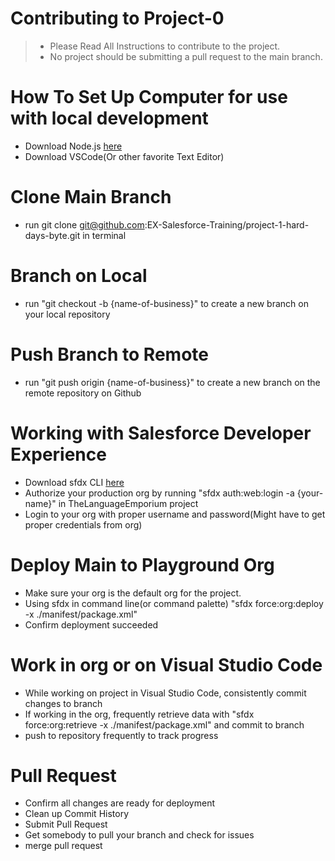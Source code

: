 # Contributing to Project-0

> - Please Read All Instructions to contribute to the project.
> - No project should be submitting a pull request to the main branch.

# How To Set Up Computer for use with local development

- Download Node.js [here](https://nodejs.org/en/)
- Download VSCode(Or other favorite Text Editor)


# Clone Main Branch
 
 - run git clone git@github.com:EX-Salesforce-Training/project-1-hard-days-byte.git in terminal

# Branch on Local

 - run "git checkout -b {name-of-business}" to create a new branch on your local repository

# Push Branch to Remote

 - run "git push origin {name-of-business}" to create a new branch on the remote repository on Github

# Working with Salesforce Developer Experience
 - Download sfdx CLI [here](https://developer.salesforce.com/tools/sfdxcli)
 - Authorize your production org by running "sfdx auth:web:login -a {your-name}" in TheLanguageEmporium project
 - Login to your org with proper username and password(Might have to get proper credentials from org)

# Deploy Main to Playground Org
 - Make sure your org is the default org for the project. 
 - Using sfdx in command line(or command palette) "sfdx force:org:deploy -x ./manifest/package.xml" 
 - Confirm deployment succeeded

# Work in org or on Visual Studio Code
 - While working on project in Visual Studio Code, consistently commit changes to branch
 - If working in the org, frequently retrieve data with "sfdx force:org:retrieve -x ./manifest/package.xml" and commit to branch
 - push to repository frequently to track progress

# Pull Request
 - Confirm all changes are ready for deployment
 - Clean up Commit History 
 - Submit Pull Request
 - Get somebody to pull your branch and check for issues
 - merge pull request


